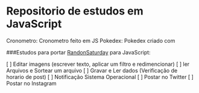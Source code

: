 # Repositorio de estudos em JavaScript

Cronometro: Cronometro feito em JS 
Pokedex: Pokedex criado com 

###Estudos para portar [RandonSaturday](https://github.com/Mazuricio/RandomSaturday) para JavaScript:

 [ ] Editar imagens (escrever texto, aplicar um filtro e redimencionar)
 [ ] ler Arquivos e Sortear um arquivo
 [ ] Gravar e Ler dados (Verificação de horario de post) 
 [ ] Notificação Sistema Operacional
 [ ] Postar no Twitter
 [ ] Postar no Instagram
 

